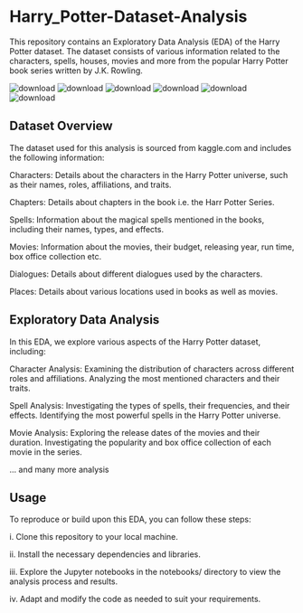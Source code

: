 # Harry_Potter-Dataset-Analysis

This repository contains an Exploratory Data Analysis (EDA) of the Harry Potter dataset. The dataset consists of various information related to the characters, spells, houses, movies and more from the popular Harry Potter book series written by J.K. Rowling.

![download](https://github.com/Srijita2002/Harry_Potter-Dataset-Analysis/assets/111299389/a0997a5c-17e0-4bc0-8b6f-b8613ad1482f)
![download](https://github.com/Srijita2002/Harry_Potter-Dataset-Analysis/assets/111299389/260c067f-2d12-45aa-b9d3-93699323ce2c)
![download](https://github.com/Srijita2002/Harry_Potter-Dataset-Analysis/assets/111299389/124ad346-48ff-4985-a9d7-709ccc01e848)
![download](https://github.com/Srijita2002/Harry_Potter-Dataset-Analysis/assets/111299389/9c458956-44ea-4d9d-9840-faccbf6d4dad)
![download](https://github.com/Srijita2002/Harry_Potter-Dataset-Analysis/assets/111299389/6e6cd040-103a-40a0-ab25-ca1e480c4fd3)
![download](https://github.com/Srijita2002/Harry_Potter-Dataset-Analysis/assets/111299389/f107df38-a6de-484f-9f31-a3cbc29021c4)

## Dataset Overview
The dataset used for this analysis is sourced from kaggle.com and includes the following information:

Characters: Details about the characters in the Harry Potter universe, such as their names, roles, affiliations, and traits.

Chapters: Details about chapters in the book i.e. the Harr Potter Series.

Spells: Information about the magical spells mentioned in the books, including their names, types, and effects.

Movies: Information about the movies, their budget, releasing year, run time, box office collection etc.

Dialogues: Details about different dialogues used by the characters.

Places: Details about various locations used in books as well as movies.

## Exploratory Data Analysis
In this EDA, we explore various aspects of the Harry Potter dataset, including:

Character Analysis: Examining the distribution of characters across different roles and affiliations. Analyzing the most mentioned characters and their traits.

Spell Analysis: Investigating the types of spells, their frequencies, and their effects. Identifying the most powerful spells in the Harry Potter universe.

Movie Analysis: Exploring the release dates of the movies and their duration. Investigating the popularity and box office collection of each movie in the series.

... and many more analysis

## Usage
To reproduce or build upon this EDA, you can follow these steps:

i. Clone this repository to your local machine.

ii. Install the necessary dependencies and libraries.

iii. Explore the Jupyter notebooks in the notebooks/ directory to view the analysis process and results.

iv. Adapt and modify the code as needed to suit your requirements.
